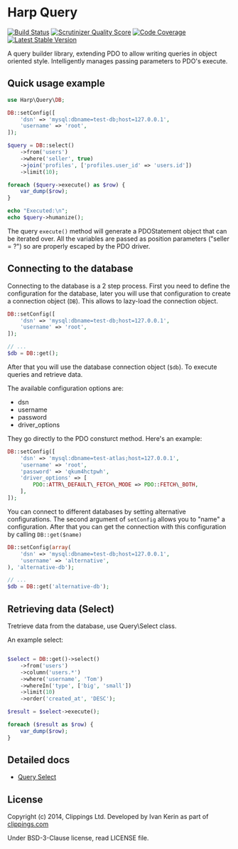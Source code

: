 # Harp Query

[![Build Status](https://travis-ci.org/harp-orm/query.svg?branch=master)](https://travis-ci.org/harp-orm/query)
[![Scrutinizer Quality Score](https://scrutinizer-ci.com/g/harp-orm/query/badges/quality-score.png?s=429880c25663a4c0c4768fbb4158abe048726e82)](https://scrutinizer-ci.com/g/harp-orm/query/)
[![Code Coverage](https://scrutinizer-ci.com/g/harp-orm/query/badges/coverage.png?s=e32088c682e67d1c7eec28b58f9c6a34a2123ed7)](https://scrutinizer-ci.com/g/harp-orm/query/)
[![Latest Stable Version](https://poser.pugx.org/harp-orm/query/v/stable.svg)](https://packagist.org/packages/harp-orm/query)

A query builder library, extending PDO to allow writing queries in object oriented style.
Intelligently manages passing parameters to PDO's execute.

## Quick usage example

```php
use Harp\Query\DB;

DB::setConfig([
    'dsn' => 'mysql:dbname=test-db;host=127.0.0.1',
    'username' => 'root',
]);

$query = DB::select()
    ->from('users')
    ->where('seller', true)
    ->join('profiles', ['profiles.user_id' => 'users.id'])
    ->limit(10);

foreach ($query->execute() as $row) {
    var_dump($row);
}

echo "Executed:\n";
echo $query->humanize();
```

The query ``execute()`` method will generate a PDOStatement object that can be iterated over. All the variables are passed as position parameters ("seller = ?") so are properly escaped by the PDO driver.

## Connecting to the database

Connecting to the database is a 2 step process. First you need to define the configuration for the database, later you will use that configuration to create a connection object (``DB``). This allows to lazy-load the connection object.

```php
DB::setConfig([
    'dsn' => 'mysql:dbname=test-db;host=127.0.0.1',
    'username' => 'root',
]);

// ...
$db = DB::get();
```
After that you will use the database connection object (``$db``). To execute queries and retrieve data.

The available configuration options are:

 - dsn
 - username
 - password
 - driver_options

They go directly to the PDO consturct method. Here's an example:

```php
DB::setConfig([
    'dsn' => 'mysql:dbname=test-atlas;host=127.0.0.1',
    'username' => 'root',
    'password' => 'qkum4hctpwh',
    'driver_options' => [
        PDO::ATTR\_DEFAULT\_FETCH\_MODE => PDO::FETCH\_BOTH,
    ],
]);
```

You can connect to different databases by setting alternative configurations. The second argument of ``setConfig`` allows you to "name" a configuration. After that you can get the connection with this configuration by calling ``DB::get($name)``

```php
DB::setConfig(array(
    'dsn' => 'mysql:dbname=test-db;host=127.0.0.1',
    'username' => 'alternative',
), 'alternative-db');

// ...
$db = DB::get('alternative-db');
```

## Retrieving data (Select)

Tretrieve data from the database, use Query\Select class.

An example select:

```php

$select = DB::get()->select()
    ->from('users')
    ->column('users.*')
    ->where('username', 'Tom')
    ->whereIn('type', ['big', 'small'])
    ->limit(10)
    ->order('created_at', 'DESC');

$result = $select->execute();

foreach ($result as $row) {
    var_dump($row);
}
```

## Detailed docs

- [Query Select](/docs/Select.md)

## License

Copyright (c) 2014, Clippings Ltd. Developed by Ivan Kerin as part of [clippings.com](http://clippings.com)

Under BSD-3-Clause license, read LICENSE file.
